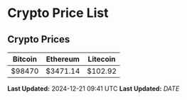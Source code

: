 # Crypto Price List

## Crypto Prices
| Bitcoin | Ethereum | Litecoin |
| ------- | -------- | -------- |
| $98470 | $3471.14 | $102.92 |
**Last Updated:** 2024-12-21 09:41 UTC
**Last Updated:** $DATE$
